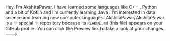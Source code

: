 Hey, I’m AkshitaPawar. 
I have learned some languages like C++ , Python and a bit of Kotlin and  I’m currently learning Java . I’m interested in data science and learning new computer languages.
AkshitaPawar/AkshitaPawar is a ✨ special ✨ repository because its `README.md` (this file) appears on your GitHub profile.
You can click the Preview link to take a look at your changes.
--->
